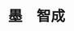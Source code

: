 ---
title: "墨　智成"
draft: false

# Job rank 職階
rank: "准教授" # 教授 | 准教授 | 助教 | ...

# Sort oorder
weight: 2

# Laboratory group
la_group: "分子化学" # 分子化学 | 物質化学 | 反応化学 | 界面化学

# Laboratory
laboratory:
  id: theophyschem
  name: 理論物理化学研究室


# ページ上部の背景画像。
# 独自で設定する場合は、exampleSite/images/faculty フォルダーに写真ファイルを入れ、
# 以下にそのパスを指定して下さい。横1000ピクセル程度の解像度を推奨。
# 例: bg_image: "images/faculty/koga_banner.jpg"
bg_image: "images/banner/bg1.jpg"

# 100文字程度の説明文。ページ上部に表示されます。
description : "液体，溶液，生物系の分子/数理モデリング"

# portrait写真。横400ピクセル程度の解像度を推奨。
image: "images/faculty/sumi.jpg"

# 研究分野。3つ以上増やしても構いません。
interest: ["液体論", "数理モデル", "生命科学"]

# 業績。Reserchmapや科研費情報なども適宜追加して下さい。
# 業績が[]となっている人は、他の方のachievements欄を参考に記入して下さい。
achievements:
- icon: ti-id-badge
  link: https://orcid.org/0000-0002-4230-5908
  name: ORCID 0000-0002-4230-5908


# 連絡先。SNSも追加できます。
contact:
- icon: ti-email
  link: mailto:sumi@okayama-u.ac.jp
  name: sumi@okayama-u.ac.jp
- icon: ti-mobile
  link: tel:086-251-7837
  name: 086-251-7837


- name : "理論物理化学研究室"
  icon : "ti-world" # icon pack : https://themify.me/themify-icons
  link : "http://phys.chem.okayama-u.ac.jp/"

- name : "700-8530 岡山県岡山市津島中3－1－1 基礎研406室"
  icon : "ti-location-pin" # icon pack : https://themify.me/themify-icons
  link : "#"

# type
type: "faculty"

# 下の"---"以下に、個人の紹介文をMarkdown書式で書きこんで下さい。
---
